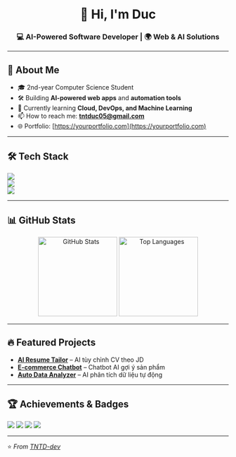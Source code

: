 <h1 align="center">👋 Hi, I'm Duc</h1>
<h3 align="center">💻 AI-Powered Software Developer | 🌍 Web & AI Solutions</h3>

---

## 🚀 About Me
- 🎓 2nd-year Computer Science Student
- 🛠 Building **AI-powered web apps** and **automation tools**
- 🌱 Currently learning **Cloud, DevOps, and Machine Learning**
- 📫 How to reach me: **tntduc05@gmail.com**
- 🌐 Portfolio: [https://yourportfolio.com](https://yourportfolio.com)

---

## 🛠 Tech Stack

<p align="left">
  <!-- Languages -->
  <img src="https://skillicons.dev/icons?i=python,js,ts,cpp,java" />
  <br/>
  <!-- Frameworks & Libraries -->
  <img src="https://skillicons.dev/icons?i=react,nextjs,nodejs,flask,fastapi,tailwind,express" />
  <br/>
  <!-- Databases & Tools -->
  <img src="https://skillicons.dev/icons?i=postgresql,mongodb,redis,docker,git,github,linux" />
</p>

---

## 📊 GitHub Stats

<p align="center">
  <img src="https://github-readme-stats.vercel.app/api?username=TNTD-dev&show_icons=true&theme=radical" alt="GitHub Stats" height="180em"/>
  <img src="https://github-readme-stats.vercel.app/api/top-langs/?username=TNTD-dev&layout=compact&theme=radical" alt="Top Languages" height="180em"/>
</p>

---

## 🔥 Featured Projects
- **[AI Resume Tailor](https://github.com/TNTD-dev/ai-resume-tailor)** – AI tùy chỉnh CV theo JD
- **[E-commerce Chatbot](https://github.com/TNTD-dev/ai-ecom-chatbot)** – Chatbot AI gợi ý sản phẩm
- **[Auto Data Analyzer](https://github.com/TNTD-dev/auto-data-analyzer)** – AI phân tích dữ liệu tự động

---

## 🏆 Achievements & Badges
<p align="left">
  <img src="https://img.shields.io/badge/OpenAI-Developer-blue?logo=openai&logoColor=white" />
  <img src="https://img.shields.io/badge/AWS-Cloud%20Practitioner-orange?logo=amazonaws&logoColor=white" />
  <img src="https://img.shields.io/badge/Google-Data%20Analytics-blue?logo=google&logoColor=white" />
  <img src="https://img.shields.io/badge/Hackathon-Participant-yellow?logo=hackaday&logoColor=white" />
</p>

---

⭐️ *From [TNTD-dev](https://github.com/TNTD-dev)*
